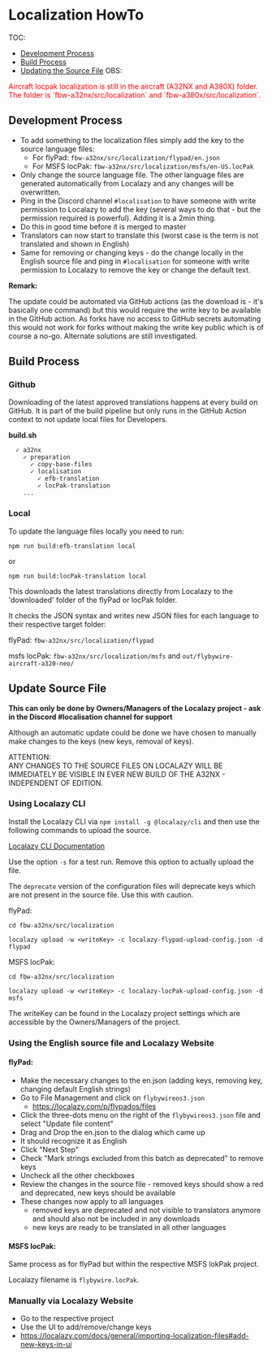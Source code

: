 # Localization HowTo

TOC:

- [Development Process](#development-process)
- [Build Process](#build-process)
- [Updating the Source File](#update-source-file)
  OBS:

<span style="color: red">
Aircraft locpak localization is still in the aircraft 
(A32NX and A380X) folder. 
The folder is `fbw-a32nx/src/localization` and `fbw-a380x/src/localization`.
</span>

## Development Process

- To add something to the localization files simply add the key to the source language files:
    - For flyPad: `fbw-a32nx/src/localization/flypad/en.json`
    - For MSFS locPak: `fbw-a32nx/src/localization/msfs/en-US.locPak`
- Only change the source language file. The other language files are generated automatically from
  Localazy and any changes will be overwritten.
- Ping in the Discord channel `#localisation` to have someone with write permission to Localazy to
  add the key (several ways to do that - but the permission required is powerful). Adding it is a 2min thing.
- Do this in good time before it is merged to master
- Translators can now start to translate this (worst case is the term is not translated and shown in English)
- Same for removing or changing keys - do the change locally in the English source file and ping in
  `#localisation` for someone with write permission to Localazy to remove the key or change the default text.

**Remark:**

The update could be automated via GitHub actions (as the download is - it's basically one command) but this would
require the write key to be available in the GitHub action. As forks have no access to GitHub secrets automating
this would not work for forks without making the write key public which is of course a no-go.
Alternate solutions are still investigated.

## Build Process

### Github

Downloading of the latest approved translations happens at every build on GitHub. It is part of the build pipeline but
only runs in the GitHub Action context to not update local files for Developers.

**build.sh**

```
  ✓ a32nx
    ✓ preparation
      ✓ copy-base-files
      ✓ localisation
        ✓ efb-translation
        ✓ locPak-translation
    ...
```

### Local

To update the language files locally you need to run:

`npm run build:efb-translation local`

or

`npm run build:locPak-translation local`

This downloads the latest translations directly from Localazy to the 'downloaded'
folder of the flyPad or locPak folder.

It checks the JSON syntax and writes new JSON files for each language to their respective target folder:

flyPad:
`fbw-a32nx/src/localization/flypad`

msfs locPak:
`fbw-a32nx/src/localization/msfs` and `out/flybywire-aircraft-a320-neo/`

## Update Source File

**This can only be done by Owners/Managers of the Localazy project - ask in the Discord #localisation channel for support**

Although an automatic update could be done we have chosen to manually make changes to the keys (new keys, removal of
keys).

ATTENTION:<br/>
ANY CHANGES TO THE SOURCE FILES ON LOCALAZY WILL BE IMMEDIATELY BE VISIBLE IN EVER NEW BUILD OF
THE A32NX - INDEPENDENT OF EDITION.

### Using Localazy CLI

Install the Localazy CLI via `npm install -g @localazy/cli` and then use the following commands to upload the source.

[Localazy CLI Documentation](https://localazy.com/docs/cli/command-line-options)

Use the option `-s` for a test run. Remove this option to actually upload the file.

The `deprecate` version of the configuration files will deprecate keys which are not present in the source file. Use this
with caution.

flyPad:

`cd fbw-a32nx/src/localization`

`localazy upload -w <writeKey> -c localazy-flypad-upload-config.json -d flypad`

MSFS locPak:

`cd fbw-a32nx/src/localization`

`localazy upload -w <writeKey> -c localazy-locPak-upload-config.json -d msfs`

The writeKey can be found in the Localazy project settings which are accessible by the Owners/Managers of the project.

### Using the English source file and Localazy Website

#### flyPad:

- Make the necessary changes to the en.json (adding keys, removing key, changing default English strings)
- Go to File Management and click on `flybywireos3.json`
    - https://localazy.com/p/flypados/files
- Click the three-dots menu on the right of the `flybywireos3.json` file and select "Update file content"
- Drag and Drop the en.json to the dialog which came up
- It should recognize it as English
- Click "Next Step"
- Check "Mark strings excluded from this batch as deprecated" to remove keys
- Uncheck all the other checkboxes
- Review the changes in the source file - removed keys should show a red and deprecated, new keys should be available
- These changes now apply to all languages
    - removed keys are deprecated and not visible to translators anymore and should also not be included in any
      downloads
    - new keys are ready to be translated in all other languages

#### MSFS locPak:

Same process as for flyPad but within the respective MSFS lokPak project.

Localazy filename is `flybywire.locPak`.

### Manually via Localazy Website

- Go to the respective project
- Use the UI to add/remove/change keys
- https://localazy.com/docs/general/importing-localization-files#add-new-keys-in-ui 
